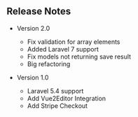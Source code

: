 ## Release Notes

- Version 2.0
    - Fix validation for array elements
    - Added Laravel 7 support
    - Fix models not returning save result
    - Big refactoring

- Version 1.0
    - Laravel 5.4 support
    - Add Vue2Editor Integration
    - Add Stripe Checkout

